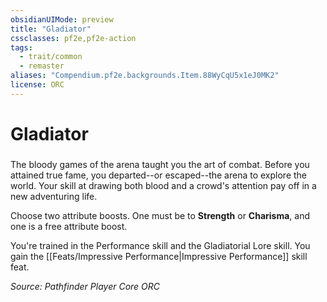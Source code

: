 ```yaml
---
obsidianUIMode: preview
title: "Gladiator"
cssclasses: pf2e,pf2e-action
tags:
  - trait/common
  - remaster
aliases: "Compendium.pf2e.backgrounds.Item.88WyCqU5x1eJ0MK2"
license: ORC
---
```

# Gladiator

### 






The bloody games of the arena taught you the art of combat. Before you attained true fame, you departed--or escaped--the arena to explore the world. Your skill at drawing both blood and a crowd's attention pay off in a new adventuring life.

Choose two attribute boosts. One must be to **Strength** or **Charisma**, and one is a free attribute boost.

You're trained in the Performance skill and the Gladiatorial Lore skill. You gain the [[Feats/Impressive Performance|Impressive Performance]] skill feat.

*Source: Pathfinder Player Core*
*ORC*
